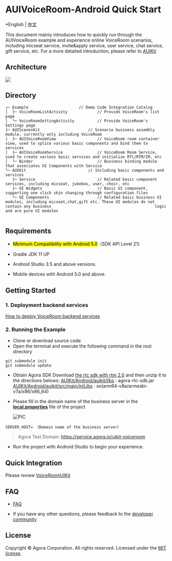 # AUIVoiceRoom-Android Quick Start

*English | [中文](README_zh.md)

This document mainly introduces how to quickly run through the AUIVoiceRoom example  and experience online VoiceRoom scenarios, including micseat service, invite&apply service, user service, chat service, gift service, etc. For a more detailed introduction, please refer to [AUIKit](https://github.com/AgoraIO-Community/AUIKit/tree/main/Android)

## Architecture
![](https://fullapp.oss-cn-beijing.aliyuncs.com/uikit/readme/uikit_structure_chart_voicechat_0.2.0.png.png)

## Directory
```
┌─ Example                    	// Demo Code Integration Catalog
│  ├─ VoiceRoomListActivity           	// Provide VoiceRoom's list page
│  └─ VoiceRoomSettingActivity			// Provide VoiceRoom's Settings page
├─ AUIScenesKit                		// Scenario business assembly module, currently only including VoiceRoom
│  ├─ AUIVoiceRoomView      			// VoiceRoom room container view, used to splice various basic components and bind them to services
│  ├─ AUIVoiceRoomService    			// VoiceRoom Room Service, used to create various basic services and initialize RTC/RTM/IM, etc
│  └─ Binder                   			// Business binding module that associates UI Components with Service
└─ AUIKit                      		// Including basic components and services
   ├─ Service                  			// Related basic component services, including micseat, jukebox, user, choir, etc
   ├─ UI Widgets               			// Basic UI component, supporting one click skin changing through configuration files
   └─ UI Components       				// Related basic business UI modules, including micseat,chat,gift etc. These UI modules do not contain any business 											logic and are pure UI modules
   
```

## Requirements

- <mark>Minimum Compatibility with Android 5.0</mark>（SDK API Level 21）

- Gradle JDK 11 UP

- Android Studio 3.5 and above versions.

- Mobile devices with Android 5.0 and above.


## Getting Started

### 1. Deployment backend services

[How to deploy VoiceRoom backend services](../../backend/README.md)

### 2. Running the Example
- Clone or download  source code
- Open the terminal and execute the following command in the root directory
```
git submodule init
git submodule update
```
- Obtain Agora SDK
  Download [the rtc sdk with rtm 2.0](https://download.agora.io/null/Agora_Native_SDK_for_Android_rel.v4.1.1.30_49294_FULL_20230512_1606_264137.zip) and then unzip it to the directions belows:
  [AUIKit/Android/auikit/libs](../AUIKit/Android/auikit/libs) : agora-rtc-sdk.jar
  [AUIKit/Android/auikit/src/main/jniLibs](../AUIKit/Android/auikit/src/main/jniLibs) : so(arm64-v8a/armeabi-v7a/x86/x86_64)

- Please fill in the domain name of the business server in the [**local.properties**](/local.properties) file of the project

  ![PIC](https://accktvpic.oss-cn-beijing.aliyuncs.com/pic/github_readme/uikit/config_serverhost_android.png)

``` 
SERVER_HOST= （Domain name of the business server）
```

> Agora Test Domain: https://service.agora.io/uikit-voiceroom

- Run the project with Android Studio to begin your experience.


## Quick Integration
Please review [VoiceRoomUIKit](document/VoiceRoomUIKit.md)

## FAQ

- [FAQ](VoiceRoomFAQ.md)

- If you have any other questions, please feedback to the [developer community](https://www.rtcdeveloper.cn/cn/community/discussion/0)


## License

Copyright © Agora Corporation. All rights reserved.
Licensed under the [MIT license](LICENSE).
